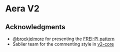 # Aera V2

## Acknowledgments

- [@brockjelmore](https://www.twitter.com/brockjelmore) for presenting the [FREI-PI pattern](https://www.nascent.xyz/idea/youre-writing-require-statements-wrong)
- Sablier team for the commenting style in [v2-core](https://github.com/sablier-labs/v2-core)
